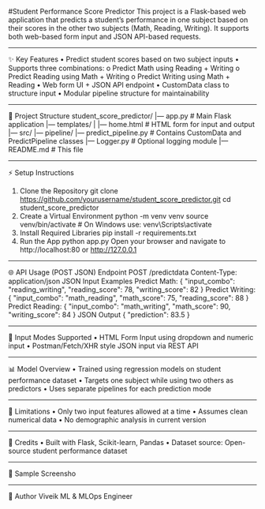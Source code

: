 #Student Performance Score Predictor
This project is a Flask-based web application that predicts a student’s performance in one subject based on their scores in the other two subjects (Math, Reading, Writing). It supports both web-based form input and JSON API-based requests.
________________________________________
✨ Key Features
•	Predict student scores based on two subject inputs
•	Supports three combinations:
o	Predict Math using Reading + Writing
o	Predict Reading using Math + Writing
o	Predict Writing using Math + Reading
•	Web form UI + JSON API endpoint
•	CustomData class to structure input
•	Modular pipeline structure for maintainability
________________________________________
📂 Project Structure
student_score_predictor/
|— app.py                    # Main Flask application
|— templates/
|   |— home.html             # HTML form for input and output
|— src/
    |— pipeline/
        |— predict_pipeline.py  # Contains CustomData and PredictPipeline classes
    |— Logger.py             # Optional logging module
|— README.md                # This file
________________________________________
⚡ Setup Instructions
1. Clone the Repository
git clone https://github.com/yourusername/student_score_predictor.git
cd student_score_predictor
2. Create a Virtual Environment
python -m venv venv
source venv/bin/activate  # On Windows use: venv\Scripts\activate
3. Install Required Libraries
pip install -r requirements.txt
4. Run the App
python app.py
Open your browser and navigate to http://localhost:80 or http://127.0.0.1
________________________________________
🌐 API Usage (POST JSON)
Endpoint
POST /predictdata
Content-Type: application/json
JSON Input Examples
Predict Math:
{
  "input_combo": "reading_writing",
  "reading_score": 78,
  "writing_score": 82
}
Predict Writing:
{
  "input_combo": "math_reading",
  "math_score": 75,
  "reading_score": 88
}
Predict Reading:
{
  "input_combo": "math_writing",
  "math_score": 90,
  "writing_score": 84
}
JSON Output
{
  "prediction": 83.5
}
________________________________________
📅 Input Modes Supported
•	HTML Form Input using dropdown and numeric input
•	Postman/Fetch/XHR style JSON input via REST API
________________________________________
📊 Model Overview
•	Trained using regression models on student performance dataset
•	Targets one subject while using two others as predictors
•	Uses separate pipelines for each prediction mode
________________________________________
🚫 Limitations
•	Only two input features allowed at a time
•	Assumes clean numerical data
•	No demographic analysis in current version
________________________________________
📍 Credits
•	Built with Flask, Scikit-learn, Pandas
•	Dataset source: Open-source student performance dataset
_____________________________________________
🌟 Sample Screensho
____________________________________




🚀 Author
Viveik
ML & MLOps Engineer
